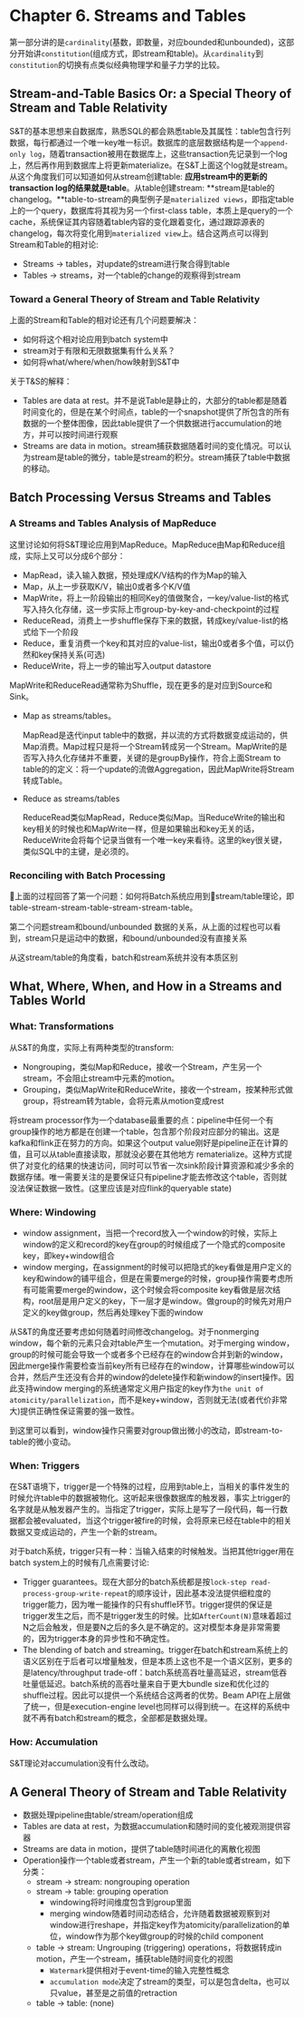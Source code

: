 # Chapter 6. Streams and Tables
第一部分讲的是`cardinality`(基数，即数量，对应bounded和unbounded)，这部分开始讲`constitution`(组成方式，即stream和table)。从`cardinality`到`constitution`的切换有点类似经典物理学和量子力学的比较。

## Stream-and-Table Basics Or: a Special Theory of Stream and Table Relativity
S&T的基本思想来自数据库，熟悉SQL的都会熟悉table及其属性：table包含行列数据，每行都通过一个唯一key唯一标识。数据库的底层数据结构是一个`append-only log`，随着transaction被用在数据库上，这些transaction先记录到一个log上，然后再作用到数据库上将更新materialize。在S&T上面这个log就是stream。从这个角度我们可以知道如何从stream创建table: **应用stream中的更新的transaction log的结果就是table**。从table创建stream: **stream是table的changelog。**table-to-stream的典型例子是`materialized views`，即指定table上的一个query，数据库将其视为另一个first-class table，本质上是query的一个cache，系统保证其内容随着table内容的变化跟着变化，通过跟踪源表的changelog，每次将变化用到`materialized view`上。结合这两点可以得到Stream和Table的相对论:
- Streams → tables，对update的stream进行聚合得到table
- Tables → streams，对一个table的change的观察得到stream

### Toward a General Theory of Stream and Table Relativity
上面的Stream和Table的相对论还有几个问题要解决：
- 如何将这个相对论应用到batch system中
- stream对于有限和无限数据集有什么关系？
- 如何将what/where/when/how映射到S&T中

关于T&S的解释：
- Tables are data at rest。并不是说Table是静止的，大部分的table都是随着时间变化的，但是在某个时间点，table的一个snapshot提供了所包含的所有数据的一个整体图像，因此table提供了一个供数据进行accumulation的地方，并可以按时间进行观察
- Streams are data in motion。stream捕获数据随着时间的变化情况。可以认为stream是table的微分，table是stream的积分。stream捕获了table中数据的移动。

## Batch Processing Versus Streams and Tables
### A Streams and Tables Analysis of MapReduce
这里讨论如何将S&T理论应用到MapReduce。MapReduce由Map和Reduce组成，实际上又可以分成6个部分：
- MapRead，读入输入数据，预处理成K/V结构的作为Map的输入
- Map，从上一步获取K/V，输出0或者多个K/V值
- MapWrite，将上一阶段输出的相同Key的值做聚合，一key/value-list的格式写入持久化存储，这一步实际上市group-by-key-and-checkpoint的过程
- ReduceRead，消费上一步shuffle保存下来的数据，转成key/value-list的格式给下一个阶段
- Reduce，重复消费一个key和其对应的value-list，输出0或者多个值，可以仍然和key保持关系(可选)
- ReduceWrite，将上一步的输出写入output datastore

MapWrite和ReduceRead通常称为Shuffle，现在更多的是对应到Source和Sink。

- Map as streams/tables。

    MapRead是迭代input table中的数据，并以流的方式将数据变成运动的，供Map消费。Map过程只是将一个Stream转成另一个Stream。MapWrite的是否写入持久化存储并不重要，关键的是groupBy操作，符合上面Stream to table的的定义：将一个update的流做Aggregation，因此MapWrite将Stream转成Table。

- Reduce as streams/tables

    ReduceRead类似MapRead，Reduce类似Map。当ReduceWrite的输出和key相关的时候也和MapWrite一样，但是如果输出和key无关的话，ReduceWrite会将每个记录当做有一个唯一key来看待。这里的key很关键，类似SQL中的主键，是必须的。

### Reconciling with Batch Processing
上面的过程回答了第一个问题：如何将Batch系统应用到stream/table理论，即table-stream-stream-table-stream-stream-table。

第二个问题stream和bound/unbounded 数据的关系，从上面的过程也可以看到，stream只是运动中的数据，和bound/unbounded没有直接关系

从这stream/table的角度看，batch和stream系统并没有本质区别

## What, Where, When, and How in a Streams and Tables World
### What: Transformations
从S&T的角度，实际上有两种类型的transform:
- Nongrouping，类似Map和Reduce，接收一个Stream，产生另一个stream，不会阻止stream中元素的motion。
- Grouping，类似MapWrite和ReduceWrite，接收一个stream，按某种形式做group，将stream转为table，会将元素从motion变成rest

将stream processor作为一个database最重要的点：pipeline中任何一个有group操作的地方都是在创建一个table，包含那个阶段对应部分的输出。这是kafka和flink正在努力的方向。如果这个output value刚好是pipeline正在计算的值，且可以从table直接读取，那就没必要在其他地方 rematerialize。这种方式提供了对变化的结果的快速访问，同时可以节省一次sink阶段计算资源和减少多余的数据存储。唯一需要关注的是要保证只有pipeline才能去修改这个table，否则就没法保证数据一致性。(这里应该是对应flink的queryable state)

### Where: Windowing
- window assignment，当把一个record放入一个window的时候，实际上window的定义和record的key在group的时候组成了一个隐式的composite key，即key+window组合
- window merging，在assignment的时候可以把隐式的key看做是用户定义的key和window的铺平组合，但是在需要merge的时候，group操作需要考虑所有可能需要merge的window，这个时候会将composite key看做是层次结构，root层是用户定义的key，下一层才是window。做group的时候先对用户定义的key做group，然后再处理key下面的window

从S&T的角度还要考虑如何随着时间修改changelog。对于nonmerging window，每个新的元素只会对table产生一个mutation。对于merging window，group的时候可能会导致一个或者多个已经存在的window合并到新的window，因此merge操作需要检查当前key所有已经存在的window，计算哪些window可以合并，然后产生还没有合并的window的delete操作和新window的insert操作。因此支持window merging的系统通常定义用户指定的key作为`the unit of atomicity/parallelization`，而不是key+window，否则就无法(或者代价非常大)提供正确性保证需要的强一致性。

到这里可以看到，window操作只需要对group做出微小的改动，即stream-to-table的微小变动。

### When: Triggers
在S&T语境下，trigger是一个特殊的过程，应用到table上，当相关的事件发生的时候允许table中的数据被物化。这听起来很像数据库的触发器，事实上trigger的名字就是从触发器产生的。当指定了trigger，实际上是写了一段代码，每一行数据都会被evaluated，当这个trigger被fire的时候，会将原来已经在table中的相关数据又变成运动的，产生一个新的stream。

对于batch系统，trigger只有一种：当输入结束的时候触发。当把其他trigger用在batch system上的时候有几点需要讨论: 
- Trigger guarantees。现在大部分的batch系统都是按`lock-step read-process-group-write-repeat`的顺序设计，因此基本没法提供细粒度的trigger能力，因为唯一能操作的只有shuffle环节。trigger提供的保证是trigger发生之后，而不是trigger发生的时候。比如`AfterCount(N)`意味着超过N之后会触发，但是要N之后的多久是不确定的。这对模型本身是非常需要的，因为trigger本身的异步性和不确定性。
- The blending of batch and streaming。trigger在batch和stream系统上的语义区别在于后者可以增量触发，但是本质上这也不是一个语义区别，更多的是latency/throughput trade-off：batch系统高吞吐量高延迟，stream低吞吐量低延迟。batch系统的高吞吐量来自于更大bundle size和优化过的shuffle过程。因此可以提供一个系统结合这两者的优势。Beam API在上层做了统一，但是execution-engine level也同样可以得到统一。在这样的系统中就不再有batch和stream的概念，全部都是数据处理。

### How: Accumulation
S&T理论对accumulation没有什么改动。

## A General Theory of Stream and Table Relativity
- 数据处理pipeline由table/stream/operation组成
- Tables are data at rest，为数据accumulation和随时间的变化被观测提供容器
- Streams are data in motion，提供了table随时间进化的离散化视图
- Operation操作一个table或者stream，产生一个新的table或者stream，如下分类：
    - stream -> stream: nongrouping operation
    - stream -> table: grouping operation
        - windowing将时间维度包含到group里面
        - merging window随着时间动态结合，允许随着数据被观察到对window进行reshape，并指定key作为atomicity/parallelization的单位，window作为那个key做group的时候的child component
    - table -> stream: Ungrouping (triggering) operations，将数据转成in motion，产生一个stream，捕获table随时间变化的视图
        - `Watermark`提供相对于event-time的输入完整性概念
        - `accumulation mode`决定了stream的类型，可以是包含delta，也可以只value，甚至是之前值的retraction
    - table -> table: (none)